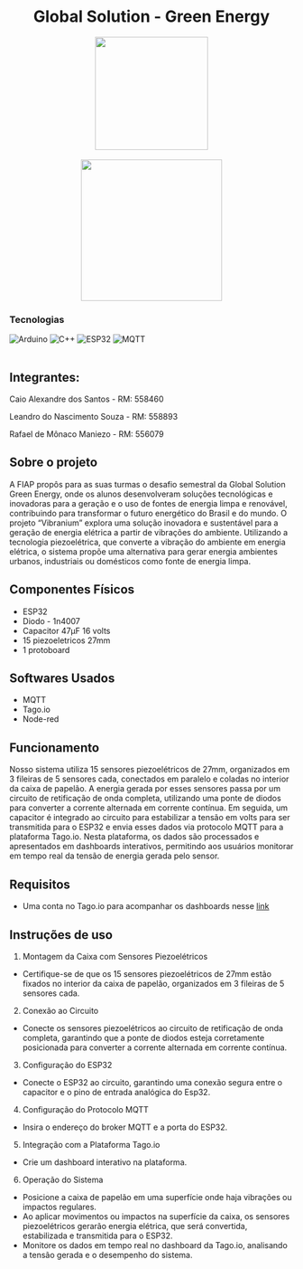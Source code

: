 <h1 align="center">Global Solution - Green Energy</h1>

<div align="center">
  <img width="200px" src="https://github.com/user-attachments/assets/89d4b885-2d9e-4086-98ef-8b1c69456ba4">
</div>
<br>
<div align="center">
  <img width="250px" src="https://github.com/user-attachments/assets/46aa964e-3cae-4d11-82c7-ca90cfe1da2f">
</div>

### Tecnologias
![Arduino](https://img.shields.io/badge/Arduino_IDE-00979D?style=for-the-badge&logo=arduino&logoColor=white)
![C++](https://img.shields.io/badge/C%2B%2B-00599C?style=for-the-badge&logo=c%2B%2B&logoColor=white)
![ESP32](https://img.shields.io/badge/ESP32-Microcontroller-blue?style=for-the-badge&logo=esp32)
![MQTT](https://img.shields.io/badge/MQTT-Protocol-brightgreen?style=for-the-badge&logo=MQTT)
<br><br>

## Integrantes:
<p>Caio Alexandre dos Santos - RM: 558460</p>
<p>Leandro do Nascimento Souza - RM: 558893</p>
<p>Rafael de Mônaco Maniezo - RM: 556079</p>

## Sobre o projeto
A FIAP propôs para as suas turmas o desafio semestral da Global Solution Green Energy, onde os alunos desenvolveram soluções tecnológicas e inovadoras para a geração e o uso de fontes de energia limpa e renovável, contribuindo para transformar o futuro energético do Brasil e do mundo.
O projeto “Vibranium” explora uma solução inovadora e sustentável para a geração de energia elétrica a partir de vibrações do ambiente. Utilizando a tecnologia piezoelétrica, que converte a vibração do ambiente em energia elétrica, o sistema propõe uma alternativa para gerar energia ambientes urbanos, industriais ou domésticos como fonte de energia limpa. 

## Componentes Físicos
- ESP32
- Diodo - 1n4007
- Capacitor 47µF 16 volts
- 15 piezoeletricos 27mm
- 1 protoboard

## Softwares Usados
- MQTT
- Tago.io
- Node-red

## Funcionamento
Nosso sistema utiliza 15 sensores piezoelétricos de 27mm, organizados em 3 fileiras de 5 sensores cada, conectados em paralelo e coladas no interior da caixa de papelão. A energia gerada por esses sensores passa por um circuito de retificação de onda completa, utilizando uma ponte de diodos para converter a corrente alternada em corrente contínua. Em seguida, um capacitor é integrado ao circuito para estabilizar a tensão em volts para ser transmitida para o ESP32 e envia esses dados via protocolo MQTT para a plataforma Tago.io. Nesta plataforma, os dados são processados e apresentados em dashboards interativos, permitindo aos usuários monitorar em tempo real da tensão de energia gerada pelo sensor.

## Requisitos
- Uma conta no Tago.io para acompanhar os dashboards nesse [link](https://tago.io/)

## Instruções de uso
1. Montagem da Caixa com Sensores Piezoelétricos
- Certifique-se de que os 15 sensores piezoelétricos de 27mm estão fixados no interior da caixa de papelão, organizados em 3 fileiras de 5 sensores cada.
  
2. Conexão ao Circuito
- Conecte os sensores piezoelétricos ao circuito de retificação de onda completa, garantindo que a ponte de diodos esteja corretamente posicionada para converter a corrente alternada em corrente contínua.
  
3. Configuração do ESP32
- Conecte o ESP32 ao circuito, garantindo uma conexão segura entre o capacitor e o pino de entrada analógica do Esp32.
  
4. Configuração do Protocolo MQTT
- Insira o endereço do broker MQTT e a porta do ESP32.
  
5. Integração com a Plataforma Tago.io
- Crie um dashboard interativo na plataforma.

6. Operação do Sistema
- Posicione a caixa de papelão em uma superfície onde haja vibrações ou impactos regulares.
- Ao aplicar movimentos ou impactos na superfície da caixa, os sensores piezoelétricos gerarão energia elétrica, que será convertida, estabilizada e transmitida para o ESP32.
- Monitore os dados em tempo real no dashboard da Tago.io, analisando a tensão gerada e o desempenho do sistema.
